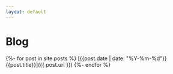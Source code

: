 ```yaml
---
layout: default
---
```


# Blog

{%- for post in site.posts %}
  [{{post.date | date: "%Y-%m-%d"}} {{post.title}}]({{ post.url }})
{%- endfor %}
